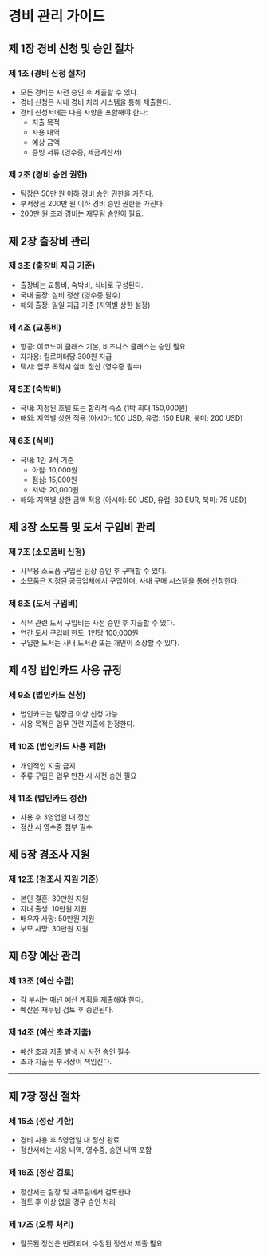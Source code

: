 # 경비 관리 가이드

## 제 1장 경비 신청 및 승인 절차  

### 제 1조 (경비 신청 절차)  
- 모든 경비는 사전 승인 후 제출할 수 있다.  
- 경비 신청은 사내 경비 처리 시스템을 통해 제출한다.  
- 경비 신청서에는 다음 사항을 포함해야 한다:  
  - 지출 목적  
  - 사용 내역  
  - 예상 금액  
  - 증빙 서류 (영수증, 세금계산서)  

### 제 2조 (경비 승인 권한)  
- 팀장은 50만 원 이하 경비 승인 권한을 가진다.  
- 부서장은 200만 원 이하 경비 승인 권한을 가진다.  
- 200만 원 초과 경비는 재무팀 승인이 필요.  

## 제 2장 출장비 관리  

### 제 3조 (출장비 지급 기준)  
- 출장비는 교통비, 숙박비, 식비로 구성된다.  
- 국내 출장: 실비 정산 (영수증 필수)  
- 해외 출장: 일일 지급 기준 (지역별 상한 설정)  

### 제 4조 (교통비)  
- 항공: 이코노미 클래스 기본, 비즈니스 클래스는 승인 필요  
- 자가용: 킬로미터당 300원 지급  
- 택시: 업무 목적시 실비 정산 (영수증 필수)  

### 제 5조 (숙박비)  
- 국내: 지정된 호텔 또는 합리적 숙소 (1박 최대 150,000원)  
- 해외: 지역별 상한 적용 (아시아: 100 USD, 유럽: 150 EUR, 북미: 200 USD)  

### 제 6조 (식비)  


- 국내: 1인 3식 기준
  - 아침: 10,000원
  - 점심: 15,000원
  - 저녁: 20,000원
- 해외: 지역별 상한 금액 적용 (아시아: 50 USD, 유럽: 80 EUR, 북미: 75 USD)

## 제 3장 소모품 및 도서 구입비 관리

### 제 7조 (소모품비 신청)
- 사무용 소모품 구입은 팀장 승인 후 구매할 수 있다.
- 소모품은 지정된 공급업체에서 구입하며, 사내 구매 시스템을 통해 신청한다.

### 제 8조 (도서 구입비)
- 직무 관련 도서 구입비는 사전 승인 후 지출할 수 있다.
- 연간 도서 구입비 한도: 1인당 100,000원
- 구입한 도서는 사내 도서관 또는 개인이 소장할 수 있다.

## 제 4장 법인카드 사용 규정

### 제 9조 (법인카드 신청)
- 법인카드는 팀장급 이상 신청 가능
- 사용 목적은 업무 관련 지출에 한정한다.

### 제 10조 (법인카드 사용 제한)
- 개인적인 지출 금지
- 주류 구입은 업무 만찬 시 사전 승인 필요

### 제 11조 (법인카드 정산)
- 사용 후 3영업일 내 정산
- 정산 시 영수증 첨부 필수

## 제 5장 경조사 지원

### 제 12조 (경조사 지원 기준)

- 본인 결혼: 30만원 지원  
- 자녀 출생: 10만원 지원  
- 배우자 사망: 50만원 지원  
- 부모 사망: 30만원 지원  

## 제 6장 예산 관리

### 제 13조 (예산 수립)
- 각 부서는 매년 예산 계획을 제출해야 한다.  
- 예산은 재무팀 검토 후 승인된다.  

### 제 14조 (예산 초과 지출)
- 예산 초과 지출 발생 시 사전 승인 필수  
- 초과 지출은 부서장이 책임진다.  

---

## 제 7장 정산 절차

### 제 15조 (정산 기한)
- 경비 사용 후 5영업일 내 정산 완료  
- 정산서에는 사용 내역, 영수증, 승인 내역 포함  

### 제 16조 (정산 검토)
- 정산서는 팀장 및 재무팀에서 검토한다.  
- 검토 후 이상 없을 경우 승인 처리  

### 제 17조 (오류 처리)
- 잘못된 정산은 반려되며, 수정된 정산서 제출 필요  